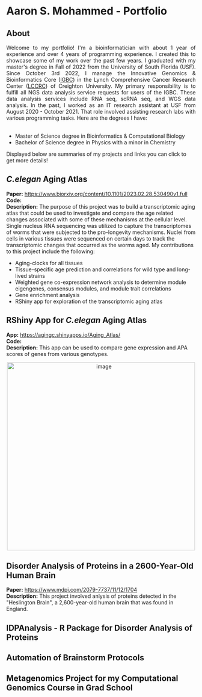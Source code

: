 # Aaron S. Mohammed - Portfolio

## About
<div align='justify'>
Welcome to my portfolio! I'm a bioinformatician with about 1 year of experience and over 4 years of programming experience. I created this to showcase some of my work over the past few years. I graduated with my master's degree in Fall of 2022 from the University of South Florida (USF). Since October 3rd 2022, I manage the Innovative Genomics & Bioinformatics Core (<a href="https://my.creighton.edu/researchservices/corefacilities/innovativegenomicsbioinformaticscore/">IGBC</a>) in the Lynch Comprehensive Cancer Research Center (<a href="https://www.creighton.edu/medicine/research/research-centers-and-institutes/lynch-comprehensive-cancer-research-center">LCCRC</a>) of Creighton University. My primary responsibility is to fulfill all NGS data analysis service requests for users of the IGBC. These data analysis services include RNA seq, scRNA seq, and WGS data analysis. In the past, I worked as an IT research assistant at USF from August 2020 - October 2021. That role involved assisting research labs with various programming tasks. Here are the degrees I have:  
</div>
<br/> 

- Master of Science degree in Bioinformatics & Computational Biology
- Bachelor of Science degree in Physics with a minor in Chemistry
  
Displayed below are summaries of my projects and links you can click to get more details!

## *C.elegan* Aging Atlas
**Paper:** https://www.biorxiv.org/content/10.1101/2023.02.28.530490v1.full  
**Code:**  
**Description:** The purpose of this project was to build a transcriptomic aging atlas that could be used to investigate and compare the age related changes associated with some of these mechanisms at the cellular level. Single nucleus RNA sequencing was utilized to capture the transcriptomes of worms that were subjected to the pro-longevity mechanisms. Nuclei from cells in various tissues were sequenced on certain days to track the transcriptomic changes that occurred as the worms aged. My contributions to this project include the following:

- Aging-clocks for all tissues
- Tissue-specific age prediction and correlations for wild type and long-lived strains
- Weighted gene co-expression network analysis to determine module eigengenes, consensus modules, and module trait correlations
- Gene enrichment analysis
- RShiny app for exploration of the transcriptomic aging atlas

## RShiny App for *C.elegan* Aging Atlas
**App:** https://agingc.shinyapps.io/Aging_Atlas/  
**Code:**  
**Description:**  This app can be used to compare gene expression and APA scores of genes from various genotypes.
<p align="center">
<img width="500" alt="image" src="https://github.com/ayayron117/Portfolio/assets/135864654/8873f983-b2ae-4c2d-b9a4-ff9115360980">
</p>

## Disorder Analysis of Proteins in a 2600-Year-Old Human Brain
**Paper:** https://www.mdpi.com/2079-7737/11/12/1704  
**Description:** This project involved anlysis of proteins detected in the "Heslington Brain", a 2,600-year-old human brain that was found in England.

## IDPAnalysis - R Package for Disorder Analysis of Proteins

## Automation of Brainstorm Protocols

## Metagenomics Project for my Computational Genomics Course in Grad School
